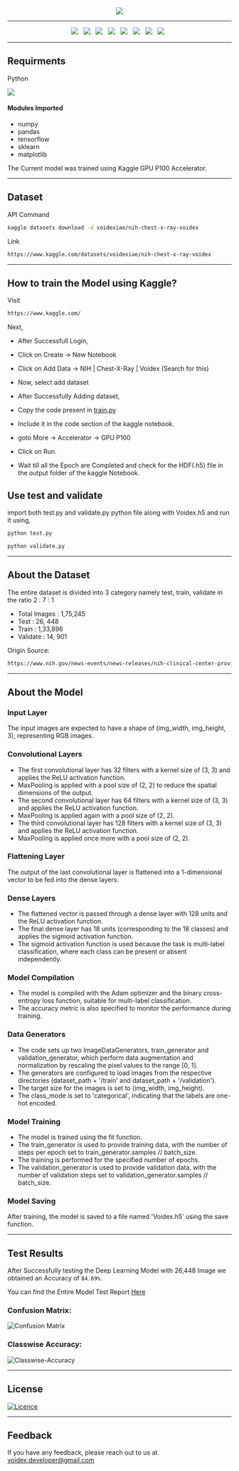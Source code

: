 <div align="center">
  <image src="https://github.com/k-arthik-r/Medix/assets/111432615/e3521579-d9eb-49cc-a8b3-b8858da689e4"/>
</div>

----------------------------

<div align="center">
  <a><img src="https://img.shields.io/badge/Kaggle-035a7d?style=for-the-badge&logo=kaggle&logoColor=white"></a> &nbsp;
  <a><img src="https://img.shields.io/badge/python-3670A0?style=for-the-badge&logo=python&logoColor=ffdd54"></a> &nbsp;
  <a><img src="https://img.shields.io/badge/numpy-%23013243.svg?style=for-the-badge&logo=numpy&logoColor=white"></a> &nbsp;
  <a><img src="https://img.shields.io/badge/pandas-%23150458.svg?style=for-the-badge&logo=pandas&logoColor=white"></a> &nbsp;
  <a><img src="https://img.shields.io/badge/TensorFlow-%23FF6F00.svg?style=for-the-badge&logo=TensorFlow&logoColor=white"></a> &nbsp;
  <a><img src="https://img.shields.io/badge/scikit--learn-%23F7931E.svg?style=for-the-badge&logo=scikit-learn&logoColor=white"></a> &nbsp;
  <a><img src="https://img.shields.io/badge/Matplotlib-%23ffffff.svg?style=for-the-badge&logo=Matplotlib&logoColor=black"></a> &nbsp;
  <a><img src="https://img.shields.io/badge/Microsoft_Excel-217346?style=for-the-badge&logo=microsoft-excel&logoColor=white"></a> &nbsp;
</div>

----------------------------

## Requirments
Python 

<a href="https://www.python.org/downloads/" alt="3.11.1">
        <img src="https://img.shields.io/badge/python-3670A0?style=for-the-badge&logo=python&logoColor=ffdd54" /></a>
  
<h4>Modules Imported</h4>

- numpy
- pandas
- tensorflow
- sklearn
- matplotlib

The Current model was trained using Kaggle GPU P100 Accelerator.

----------------------------

## Dataset

API Command
```bash
kaggle datasets download -d voidexiae/nih-chest-x-ray-voidex
```

Link
```bash
https://www.kaggle.com/datasets/voidexiae/nih-chest-x-ray-voidex
```
----------------------------

## How to train the Model using Kaggle?

Visit
```bash
https://www.kaggle.com/
```

Next, 
- After Successfull Login,
- Click on Create -> New Notebook
- Click on Add Data -> NIH | Chest-X-Ray | Voidex (Search for this)
- Now, select add dataset

- After Successfully Adding dataset,
- Copy the code present in [train.py](train.py)
- Include it in the code section of the kaggle notebook.
- goto More -> Accelerator -> GPU P100
- Click on Run.
- Wait till all the Epoch are Completed and check for the HDF(.h5) file in the output folder of the kaggle Notebook.

## Use test and validate
import both test.py and validate.py python file along with Voidex.h5 and run it using,
```bash
python test.py
```
```bash
python validate.py
```

----------------------------

## About the Dataset

The entire dataset is divided into 3 category namely test, train, validate in the ratio 2 : 7 : 1

- Total Images : 1,75,245
- Test : 26, 448
- Train : 1,33,896
- Validate : 14, 901

Origin Source:

```bash
https://www.nih.gov/news-events/news-releases/nih-clinical-center-provides-one-largest-publicly-available-chest-x-ray-datasets-scientific-community
```
----------------------------

## About the Model

### Input Layer
The input images are expected to have a shape of (img_width, img_height, 3), representing RGB images.

### Convolutional Layers
- The first convolutional layer has 32 filters with a kernel size of (3, 3) and applies the ReLU activation function.
- MaxPooling is applied with a pool size of (2, 2) to reduce the spatial dimensions of the output.
- The second convolutional layer has 64 filters with a kernel size of (3, 3) and applies the ReLU activation function.
- MaxPooling is applied again with a pool size of (2, 2).
- The third convolutional layer has 128 filters with a kernel size of (3, 3) and applies the ReLU activation function.
- MaxPooling is applied once more with a pool size of (2, 2).

  
### Flattening Layer
The output of the last convolutional layer is flattened into a 1-dimensional vector to be fed into the dense layers.

### Dense Layers
- The flattened vector is passed through a dense layer with 128 units and the ReLU activation function.
- The final dense layer has 18 units (corresponding to the 18 classes) and applies the sigmoid activation function.
- The sigmoid activation function is used because the task is multi-label classification, where each class can be present or absent independently.
  
### Model Compilation
- The model is compiled with the Adam optimizer and the binary cross-entropy loss function, suitable for multi-label classification.
- The accuracy metric is also specified to monitor the performance during training.
  
### Data Generators
- The code sets up two ImageDataGenerators, train_generator and validation_generator, which perform data augmentation and normalization by rescaling the pixel values to the range [0, 1].
- The generators are configured to load images from the respective directories (dataset_path + '/train' and dataset_path + '/validation').
- The target size for the images is set to (img_width, img_height).
- The class_mode is set to 'categorical', indicating that the labels are one-hot encoded.
  
### Model Training
- The model is trained using the fit function.
- The train_generator is used to provide training data, with the number of steps per epoch set to train_generator.samples // batch_size.
- The training is performed for the specified number of epochs.
- The validation_generator is used to provide validation data, with the number of validation steps set to validation_generator.samples // batch_size.
  
### Model Saving
After training, the model is saved to a file named 'Voidex.h5' using the save function.

----------------------------

## Test Results

After Successfully testing the Deep Learning Model with 26,448 Image we obtained an Accuracy of `84.69%`.

You can find the Entire Model Test Report [Here](CNN_Model_Analysis.pdf)



### Confusion Matrix:

![Confusion Matrix](https://github.com/k-arthik-r/Medix/assets/111432615/3c809fae-7fdb-4868-8555-78fe6de9356d)


### Classwise Accuracy:

![Classwise-Accuracy](https://github.com/k-arthik-r/Medix/assets/111432615/021ed322-a789-44de-84a1-d7b01ba49dd0)

----------------------------

## License

[![Licence](https://img.shields.io/github/license/Ileriayo/markdown-badges?style=for-the-badge)](./LICENSE)

----------------------------

## Feedback
If you have any feedback, please reach out to us at voidex.developer@gmail.com
